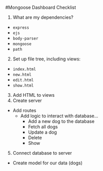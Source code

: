 #Mongoose Dashboard Checklist
1. What are my dependencies?
  + `express`
  + `ejs`
  + `body-parser`
  + `mongoose`
  + `path`
2. Set up file tree, including views:
  + `index.html`
  + `new.html`
  + `edit.html`
  + `show.html`
3. Add HTML to views
4. Create server
  + Add routes
    + Add logic to interact with database...
      + Add a new dog to the database
      + Fetch all dogs
      + Update a dog
      + Delete
      + Show
5. Connect database to server
  + Create model for our data (dogs)